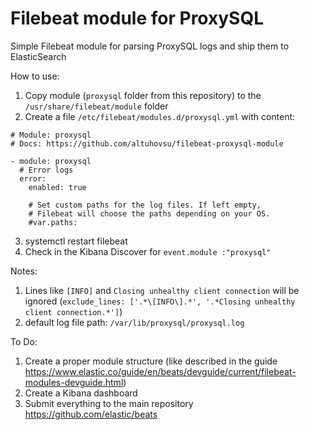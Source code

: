 # Filebeat module for ProxySQL
Simple Filebeat module for parsing ProxySQL logs and ship them to ElasticSearch

How to use:
1. Copy module (`proxysql` folder from this repository) to the `/usr/share/filebeat/module` folder
2. Create a file `/etc/filebeat/modules.d/proxysql.yml` with content:
```
# Module: proxysql
# Docs: https://github.com/altuhovsu/filebeat-proxysql-module

- module: proxysql
  # Error logs
  error:
    enabled: true

    # Set custom paths for the log files. If left empty,
    # Filebeat will choose the paths depending on your OS.
    #var.paths:
```
3. systemctl restart filebeat
4. Check in the Kibana Discover for `event.module :"proxysql"`

Notes:
1. Lines like `[INFO]` and `Closing unhealthy client connection` will be ignored (`exclude_lines: ['.*\[INFO\].*', '.*Closing unhealthy client connection.*']`)
2. default log file path: `/var/lib/proxysql/proxysql.log`

To Do:
1. Create a proper module structure (like described in the guide https://www.elastic.co/guide/en/beats/devguide/current/filebeat-modules-devguide.html)
2. Create a Kibana dashboard
3. Submit everything to the main repository https://github.com/elastic/beats
